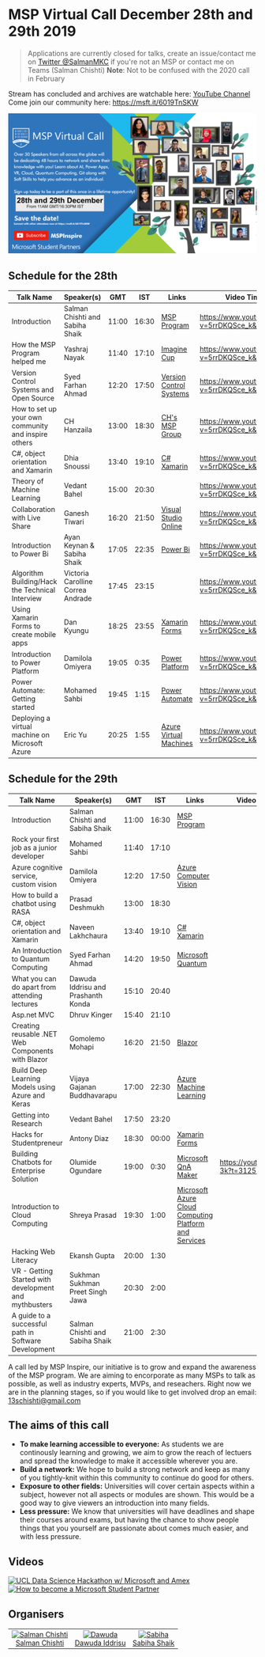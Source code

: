 

# MSP Virtual Call December 28th and 29th 2019
> Applications are currently closed for talks, create an issue/contact me on [Twitter @SalmanMKC](https://twitter.com/salmanmkc "salmanmkc on twitter") if you're not an MSP or contact me on Teams (Salman Chishti)
>**Note**: Not to be confused with the 2020 call in February

Stream has concluded and archives are watchable here: [YouTube Channel](https://www.youtube.com/channel/UCokbgC90PVz7jrAK3FN-uSA)
Come join our community here: https://msft.it/6019TnSKW


![I'll put an image here :D - Salman](README_Images/updatedpictures.png)

## Schedule for the 28th
|Talk Name|Speaker(s)|GMT|IST|Links|Video Timestamp|
|--|--|--|--|--|--|
| Introduction | Salman Chishti and Sabiha Shaik |11:00|16:30|[MSP Program](https://studentpartners.microsoft.com/)|https://www.youtube.com/watch?v=5rrDKQSce_k&t=26m26s|
| How the MSP Program helped me | Yashraj Nayak|11:40|17:10|[Imagine Cup](https://imaginecup.microsoft.com/en-us/Events?id=0)|https://www.youtube.com/watch?v=5rrDKQSce_k&t=40m25s|
| Version Control Systems and Open Source | Syed Farhan Ahmad |12:20|17:50|[Version Control Systems](https://git-scm.com/book/en/v2/Getting-Started-About-Version-Control)|https://www.youtube.com/watch?v=5rrDKQSce_k&t=1h24m0s|
|How to set up your own community and inspire others | CH Hanzaila |13:00|18:30|[CH's MSP Group](https://www.facebook.com/MSP.PAK/)|https://www.youtube.com/watch?v=5rrDKQSce_k&t=2h28m44s|
| C#, object orientation and Xamarin | Dhia Snoussi |13:40|19:10|[C#](https://docs.microsoft.com/en-us/dotnet/csharp/) [Xamarin](https://dotnet.microsoft.com/apps/xamarin)|https://www.youtube.com/watch?v=5rrDKQSce_k&t=2h47m00s|
| Theory of Machine Learning | Vedant Bahel |15:00|20:30||https://www.youtube.com/watch?v=5rrDKQSce_k&t=4h08m00s|
|Collaboration with Live Share|Ganesh Tiwari|16:20|21:50|[Visual Studio Online](https://visualstudio.microsoft.com/services/visual-studio-online/)|https://www.youtube.com/watch?v=5rrDKQSce_k&t=5h14m14s|
| Introduction to Power Bi | Ayan Keynan & Sabiha Shaik |17:05|22:35|[Power Bi](https://powerbi.microsoft.com/en-us/)|https://www.youtube.com/watch?v=5rrDKQSce_k&t=6h19m00s|
Algorithm Building/Hack the Technical Interview|Victoria Carolline Correa Andrade|17:45|23:15||https://www.youtube.com/watch?v=5rrDKQSce_k&t=6h50m22s|
|Using Xamarin Forms to create mobile apps|Dan Kyungu|18:25|23:55|[Xamarin Forms](https://dotnet.microsoft.com/apps/xamarin/xamarin-forms)|https://www.youtube.com/watch?v=5rrDKQSce_k&t=7h33m14s|
|Introduction to Power Platform|Damilola Omiyera|19:05|0:35|[Power Platform](https://powerplatform.microsoft.com/en-gb/)|https://www.youtube.com/watch?v=5rrDKQSce_k&t=8h14m09s|
|Power Automate: Getting started|Mohamed Sahbi|19:45|1:15|[Power Automate](https://flow.microsoft.com/en-us/)|https://www.youtube.com/watch?v=5rrDKQSce_k&t=9h004m00s|
|Deploying a virtual machine on Microsoft Azure|Eric Yu|20:25|1:55|[Azure Virtual Machines](https://azure.microsoft.com/en-gb/services/virtual-machines/)|https://www.youtube.com/watch?v=5rrDKQSce_k&t=9h47m55s|

## Schedule for the 29th
|Talk Name|Speaker(s)|GMT|IST|Links|Video Timestamp|
|--|--|--|--|--|--|
| Introduction | Salman Chishti and Sabiha Shaik |11:00|16:30|[MSP Program](https://studentpartners.microsoft.com/)|
| Rock your first job as a junior developer | Mohamed Sahbi|11:40|17:10||
| Azure cognitive service, custom vision | Damilola Omiyera|12:20|17:50|[Azure Computer Vision](https://azure.microsoft.com/en-gb/services/cognitive-services/computer-vision/)|
|How to build a chatbot using RASA | Prasad Deshmukh |13:00|18:30||
| C#, object orientation and Xamarin | Naveen Lakhchaura |13:40|19:10|[C#](https://docs.microsoft.com/en-us/dotnet/csharp/) [Xamarin](https://dotnet.microsoft.com/apps/xamarin)|
| An Introduction to Quantum Computing | Syed Farhan Ahmad |14:20|19:50|[Microsoft Quantum](https://www.microsoft.com/en-in/quantum/)|
| What you can do apart from attending lectures | Dawuda Iddrisu and Prashanth Konda|15:10|20:40||
|Asp.net MVC|Dhruv Kinger|15:40|21:10||
|Creating reusable .NET Web Components with Blazor|Gomolemo Mohapi|16:20|21:50|[Blazor](https://dotnet.microsoft.com/apps/aspnet/web-apps/blazor)|
|Build Deep Learning Models using Azure and Keras|Vijaya Gajanan Buddhavarapu|17:00|22:30|[Azure Machine Learning](https://azure.microsoft.com/en-gb/services/machine-learning/)|
|Getting into Research|Vedant Bahel|17:50|23:20||
|Hacks for Studentpreneur|Antony Diaz|18:30|00:00|[Xamarin Forms](https://dotnet.microsoft.com/apps/xamarin/xamarin-forms)|
|Building Chatbots for Enterprise Solution|Olumide Ogundare|19:00|0:30|[Microsoft QnA Maker](https://azure.microsoft.com/en-gb/services/cognitive-services/qna-maker/)|https://youtu.be/IhawWayB-3k?t=31251|
|Introduction to Cloud Computing|Shreya Prasad|19:30|1:00|[Microsoft Azure Cloud Computing Platform and Services](https://azure.microsoft.com/en-in/)|
|Hacking Web Literacy|Ekansh Gupta|20:00|1:30||
|VR - Getting Started with development and mythbusters|Sukhman Sukhman Preet Singh Jawa|20:30|2:00|
|A guide to a successful path in Software Development|Salman Chishti and Sabiha Shaik|21:00|2:30||


A call led by MSP Inspire, our initiative is to grow and expand the awareness of the MSP program. We are aiming to encorporate as many MSPs to talk as possible, as well as industry experts, MVPs, and reseachers. Right now we are in the planning stages, so if you would like to get involved drop an email: 13schishti@gmail.com

## The aims of this call

- **To make learning accessible to everyone:** As students we are continously learning and growing, we aim to  grow the reach of lectuers and spread the knowledge to make it accessible wherever you are.
- **Build a network:** We hope to build a strong network and keep as many of you tightly-knit within this community to continue do good for others.
- **Exposure to other fields:** Universities will cover certain aspects within a subject, however not all aspects or modules are shown. This would be a good way to give viewers an introduction into many fields.
- **Less pressure:** We know that universities will have deadlines and shape their courses around exams, but having the chance to show people things that you yourself are passionate about comes much easier, and with less pressure.




## Videos
[![UCL Data Science Hackathon w/ Microsoft and Amex](https://img.youtube.com/vi/9lvn1BWlpGg/0.jpg)](https://www.youtube.com/watch?v=9lvn1BWlpGg)
[![How to become a Microsoft Student Partner](https://img.youtube.com/vi/8ZiKViKTTOw/0.jpg)](https://www.youtube.com/watch?v=8ZiKViKTTOw)





## Organisers

<table>
  <tr>
    <td align="center"><a href="https://www.linkedin.com/in/SalmanMKC"><img src="https://avatars3.githubusercontent.com/u/32169182?v=4" width = "100px;" alt="Salman Chishti"/><br/><sub<b>Salman Chishti</b></sub></a><br/>
    <td align="center"><a href="https://www.linkedin.com/in/dawoodiddris/"><img src="https://pbs.twimg.com/profile_images/1083118269203169280/d8JlI67G_400x400.jpg" width = "100px;" alt="Dawuda"/><br/><sub<b>Dawuda Iddrisu</b></sub></a><br/>
    <td align="center"><a href="https://www.linkedin.com/in/sabiha-shaik/"><img src="https://i.imgur.com/RTxGZuJ.png" width = "100px;" alt="Sabiha"/><br/><sub<b>Sabiha Shaik</b></sub></a><br/>
  </tr>
</table>


